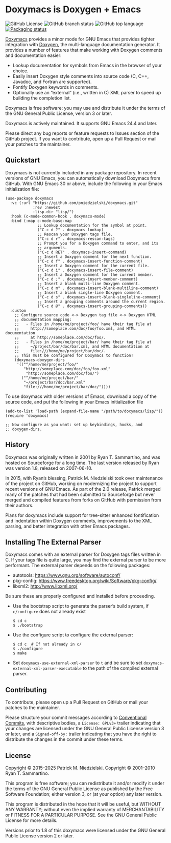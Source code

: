 Doxymacs is Doxygen + Emacs
===========================

![GitHub License](https://img.shields.io/github/license/pniedzielski/doxymacs)
![GitHub branch status](https://img.shields.io/github/checks-status/pniedzielski/doxymacs/master)
![GitHub top language](https://img.shields.io/github/languages/top/pniedzielski/doxymacs)
[![Packaging status](https://repology.org/badge/tiny-repos/emacs:doxymacs.svg)](https://repology.org/project/emacs:doxymacs/versions)

[Doxymacs][doxymacs] provides a minor mode for GNU Emacs that provides
tighter integration with [Doxygen][doxygen], the multi-language
documentation generator.  It provides a number of features that make
working with Doxygen comments and documentation easier:

  - Lookup documentation for symbols from Emacs in the browser of your
    choice.
  - Easily insert Doxygen style comments into source code (C, C++,
    Javadoc, and Fortran are supported).
  - Fontify Doxygen keywords in comments.
  - Optionally use an “external” (i.e., written in C) XML parser to
    speed up building the completion list.

Doxymacs is free software: you may use and distribute it under the terms
of the GNU General Public License, version 3 or later.

Doxymacs is actively maintained.  It supports GNU Emacs 24.4 and later.

Please direct any bug reports or feature requests to Issues section of
the GitHub project.  If you want to contribute, open up a Pull Request
or mail your patches to the maintainer.

[doxymacs]: https://pniedzielski.github.io/doxymacs/ "Doxymacs Website"
[doxygen]: https://www.doxygen.nl/index.html "Doxygen Website"

Quickstart
----------

Doxymacs is not currently included in any package repository.  In recent
versions of GNU Emacs, you can automatically download Doxymacs from
GitHub.  With GNU Emacs 30 or above, include the following in your Emacs
initialization file:

```elisp
(use-package doxymacs
  :vc (:url "https://github.com/pniedzielski/doxymacs.git"
            :rev :newest
            :lisp-dir "lisp/")
  :hook (c-mode-common-hook . doxymacs-mode)
  :bind (:map c-mode-base-map
              ;; Lookup documentation for the symbol at point.
              ("C-c d ?" . doxymacs-lookup)
              ;; Rescan your Doxygen tags file.
              ("C-c d r" . doxymacs-rescan-tags)
              ;; Prompt you for a Doxygen command to enter, and its
              ;; arguments.
              ("C-c d RET" . doxymacs-insert-command)
              ;; Insert a Doxygen comment for the next function.
              ("C-c d f" . doxymacs-insert-function-comment)
              ;; Insert a Doxygen comment for the current file.
              ("C-c d i" . doxymacs-insert-file-comment)
              ;; Insert a Doxygen comment for the current member.
              ("C-c d ;" . doxymacs-insert-member-comment)
              ;; Insert a blank multi-line Doxygen comment.
              ("C-c d m" . doxymacs-insert-blank-multiline-comment)
              ;; Insert a blank single-line Doxygen comment.
              ("C-c d s" . doxymacs-insert-blank-singleline-comment)
              ;; Insert a grouping comments around the current region.
              ("C-c d @" . doxymacs-insert-grouping-comments))
  :custom
    ;; Configure source code <-> Doxygen tag file <-> Doxygen HTML
    ;; documentation mapping:
    ;;   - Files in /home/me/project/foo/ have their tag file at
    ;;     http://someplace.com/doc/foo/foo.xml, and HTML documentation
    ;;     at http://someplace.com/doc/foo/.
    ;;   - Files in /home/me/project/bar/ have their tag file at
    ;;     ~/project/bar/doc/bar.xml, and HTML documentation at
    ;;     file:///home/me/project/bar/doc/.
    ;; This must be configured for Doxymacs to function!
    (doxymacs-doxygen-dirs
     '(("^/home/me/project/foo/"
        "http://someplace.com/doc/foo/foo.xml"
         "http://someplace.com/doc/foo/")
       ("^/home/me/project/bar/"
        "~/project/bar/doc/bar.xml"
        "file:///home/me/project/bar/doc/"))))
```

To use doxymacs with older versions of Emacs, download a copy of the
source code, and put the following in your Emacs initialization file

```elisp
(add-to-list 'load-path (expand-file-name "/path/to/doxymacs/lisp/"))
(require 'doxymacs)

;; Now configure as you want: set up keybindings, hooks, and
;; doxygen-dirs.
```

History
-------

Doxymacs was originally written in 2001 by Ryan T. Sammartino, and was
hosted on Sourceforge for a long time.  The last version released by
Ryan was version 1.8, released on 2007-06-10.

In 2015, with Ryan’s blessing, Patrick M. Niedzielski took over
maintenance of the project on GitHub, working on modernizing the project
to support recent versions of GNU Emacs.  As part of the 2.0 release,
Patrick merged many of the patches that had been submitted to
Sourceforge but never merged and compiled features from forks on GitHub
with permission from their authors.

Plans for doxymacs include support for tree-sitter enhanced
fontification and indentation within Doxygen comments, improvements to
the XML parsing, and better integration with other Emacs packages.

Installing The External Parser
------------------------------

Doxymacs comes with an external parser for Doxygen tags files written in
C.  If your tags file is quite large, you may find the external parser
to be more performant.  The external parser depends on the following
packages:

  - autotools: https://www.gnu.org/software/autoconf/
  - pkg-config: https://www.freedesktop.org/wiki/Software/pkg-config/
  - libxml2: http://www.libxml.org/

Be sure these are properly configured and installed before proceeding.

  - Use the bootstrap script to generate the parser’s build system, if
    `c/configure` does not already exist

        $ cd c
        $ ./bootstrap

  - Use the configure script to configure the external parser:

        $ cd c  # If not already in c/
        $ ./configure
        $ make

  - Set `doxymacs-use-external-xml-parser` to `t` and be sure to set
    `doxymacs-external-xml-parser-executable` to the path of the
    compiled external parser.

Contributing
------------

To contribute, please open up a Pull Request on GitHub or mail your
patches to the maintainer.

Please structure your commit messages according to [Conventional
Commits][conventional], with descriptive bodies, a `License: GPLv3+`
trailer indicating that your changes are licensed under the GNU General
Public License version 3 or later, and a `Signed-off-by:` trailer
indicating that you have the right to distribute the changes in the
commit under these terms.

[conventional]: https://www.conventionalcommits.org/en/v1.0.0/ "Conventional Commits specification"

License
-------

Copyright © 2015–2025 Patrick M. Niedzielski.
Copyright © 2001–2010 Ryan T. Sammartino.

This program is free software; you can redistribute it and/or modify
it under the terms of the GNU General Public License as published by
the Free Software Foundation; either version 3, or (at your option)
any later version.

This program is distributed in the hope that it will be useful,
but WITHOUT ANY WARRANTY; without even the implied warranty of
MERCHANTABILITY or FITNESS FOR A PARTICULAR PURPOSE.  See the
GNU General Public License for more details.

Versions prior to 1.8 of this doxymacs were licensed under the GNU
General Public License version 2 or later.
